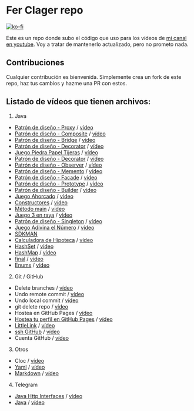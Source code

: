 # Fer Clager repo

[![ko-fi](https://www.ko-fi.com/img/githubbutton_sm.svg)](https://ko-fi.com/ferclager)

Este es un repo donde subo el código que uso para los vídeos de [mi canal en youtube](https://www.youtube.com/@FeRClager). Voy a tratar de mantenerlo actualizado, pero no prometo nada.

## Contribuciones

Cualquier contribución es bienvenida. Simplemente crea un fork de este repo, haz tus cambios y hazme una PR con estos.

## Listado de vídeos que tienen archivos:

1. Java
- [Patrón de diseño - Proxy](./java/23-pd-proxy) / [vídeo](https://youtu.be/SjYHo9OLr6Q)
- [Patrón de diseño - Composite](./java/22-pd-composite) / [vídeo](https://youtu.be/7YAoijgw5dk)
- [Patrón de diseño - Bridge](./java/21-pd-bridge) / [vídeo](https://youtu.be/G8rajhM_hpY)
- [Patrón de diseño - Decorator](./java/20-pd-adapter) / [vídeo](https://youtu.be/DqhncLnmmGw)
- [Juego Piedra Papel Tijeras](./java/19-plt) / [vídeo](https://youtu.be/WloyuvlLP3E)
- [Patrón de diseño - Decorator](./java/18-pd-decorator) / [vídeo](https://youtu.be/40TB9KvP3ro)
- [Patrón de diseño - Observer](./java/17-pd-observer) / [vídeo](https://youtu.be/iBSupkUSazY)
- [Patrón de diseño - Memento](./java/16-pd-memento) / [vídeo](https://youtu.be/WAQ2xISsYW4)
- [Patrón de diseño - Facade](./java/15-pd-facade) / [vídeo](https://youtu.be/TFXEDtsQkE4)
- [Patrón de diseño - Prototype](./java/14-pd-prototype) / [vídeo](https://youtu.be/dK8sElggU5M)
- [Patrón de diseño - Builder](./java/13-pd-builder) / [vídeo](https://youtu.be/T1iZ56hMCB4)
- [Juego Ahorcado](./java/12-ahorcado) / [vídeo](https://youtu.be/qHjNCiqYP80)
- [Constructores](./java/11-constructores) / [vídeo](https://youtu.be/s-sqb-3ntbw)
- [Método main](./java/10-psvm) / [vídeo](https://youtu.be/sm25p6ZBNlc)
- [Juego 3 en raya](./java/09-3-en-raya) / [vídeo](https://youtu.be/FLoIxi04GyQ)
- [Patrón de diseño - Singleton](./java/08-pd-singleton) / [vídeo](https://youtu.be/iO7SaslFeRk)
- [Juego Adivina el Número](./java/07-guessing-number) / [vídeo](https://youtu.be/bQJT6889p6Y)
- [SDKMAN](./java/06-sdkman)
- [Calculadora de Hipoteca](./java/05-hipoteca) / [vídeo](https://youtu.be/yezTelCLtfk)
- [HashSet](./java/04-set/) / [vídeo](https://youtu.be/A71gMutZA0o)
- [HashMap](./java/03-map/) / [vídeo](https://youtu.be/sNrssYYQW4c)
- [final](./java/02-final) / [vídeo](https://youtu.be/VG0yCnP9S0g)
- [Enums](./java/01-enums) / [vídeo](https://youtu.be/JuzeZ0DxOW4)

2. Git / GitHub
- Delete branches / [vídeo](https://youtu.be/dF_agajZT0E)
- Undo remote commit / [vídeo](https://youtu.be/CEnjV8gwJi0)
- Undo local commit / [vídeo](https://youtu.be/FlEnbWvkhPE)
- git delete repo / [vídeo](https://youtu.be/rhUw7EkJl8g)
- Hostea en GitHub Pages / [vídeo](https://youtu.be/_PrGIB5EGaU)
- [Hostea tu perfil en GitHub Pages](https://github.com/ferclager/ferclager.github.io)  / [vídeo](https://youtu.be/d9PCg7RufZw)
- [LittleLink](https://github.com/ferclager/ferclager.github.io)  / [vídeo](https://youtu.be/rcSeky7day0)
- [ssh GitHub](https://github.com/frclager/demo)  / [vídeo](https://youtu.be/CNUXWMPwBMU)
- Cuenta GitHub  / [vídeo](https://youtu.be/D3IYIQ5I3ro)

3. Otros
- Cloc / [vídeo](https://youtu.be/LGX3qBNogBQ)
- [Yaml](./others/02-yaml) / [vídeo](https://youtu.be/IjkkzP9vg1M)
- [Markdown](./others/01-markdown/) / [vídeo](https://youtu.be/RshvKJ0UAnw)

4. Telegram
- [Java Http Interfaces](https://github.com/ferclager/telegram-bot2-java) / [vídeo](https://youtu.be/JjneqO4UZQ0)
- [Java](https://github.com/ferclager/telegram-bot-java) / [vídeo](https://youtu.be/Q2oEpfTnmic)

